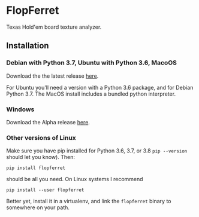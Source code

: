 FlopFerret
==========
Texas Hold'em board texture analyzer.

Installation
------------

### Debian with Python 3.7, Ubuntu with Python 3.6, MacoOS

Download the the latest release [here](https://github.com/JulianAndrews/flopferret/releases).

For Ubuntu you'll need a version with a Python 3.6 package, and for Debian
Python 3.7. The MacOS install includes a bundled python interpreter.

### Windows

Download the Alpha release
[here](https://github.com/julianandrews/flopferret/releases/tag/v0.1-alpha).

### Other versions of Linux

Make sure you have pip installed for Python 3.6, 3.7, or 3.8 `pip --version`
should let you know). Then:

    pip install flopferret

should be all you need. On Linux systems I recommend

    pip install --user flopferret

Better yet, install it in a virtualenv, and link the `flopferret` binary to
somewhere on your path.
